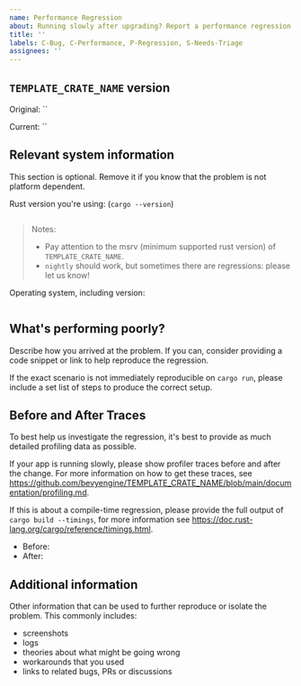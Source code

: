 ```yaml
---
name: Performance Regression
about: Running slowly after upgrading? Report a performance regression.
title: ''
labels: C-Bug, C-Performance, P-Regression, S-Needs-Triage
assignees: ''
---
```


## `TEMPLATE_CRATE_NAME` version

Original: `` <!-- The release number or commit hash of the version you last tested your app against. -->

Current: `` <!-- The release number or commit hash of the version you're currently using. -->

## Relevant system information

This section is optional. Remove it if you know that the problem is not platform dependent.

Rust version you're using: (`cargo --version`)

```text

```

> Notes:
>
> - Pay attention to the msrv (minimum supported rust version) of `TEMPLATE_CRATE_NAME`.
> - `nightly` should work, but sometimes there are regressions: please let us know!

Operating system, including version:

```text

```

## What's performing poorly?

Describe how you arrived at the problem. If you can, consider providing a code snippet or link
to help reproduce the regression.

If the exact scenario is not immediately reproducible on `cargo run`, please include a set list of steps to produce the correct setup.

## Before and After Traces

To best help us investigate the regression, it's best to provide as much detailed profiling
data as possible.

If your app is running slowly, please show profiler traces before and after the change.
For more information on how to get these traces, see
<https://github.com/bevyengine/TEMPLATE_CRATE_NAME/blob/main/documentation/profiling.md>.

If this is about a compile-time regression, please provide the full output of `cargo build --timings`,
for more information see <https://doc.rust-lang.org/cargo/reference/timings.html>.

- Before:
- After:

## Additional information

Other information that can be used to further reproduce or isolate the problem.
This commonly includes:

- screenshots
- logs
- theories about what might be going wrong
- workarounds that you used
- links to related bugs, PRs or discussions
